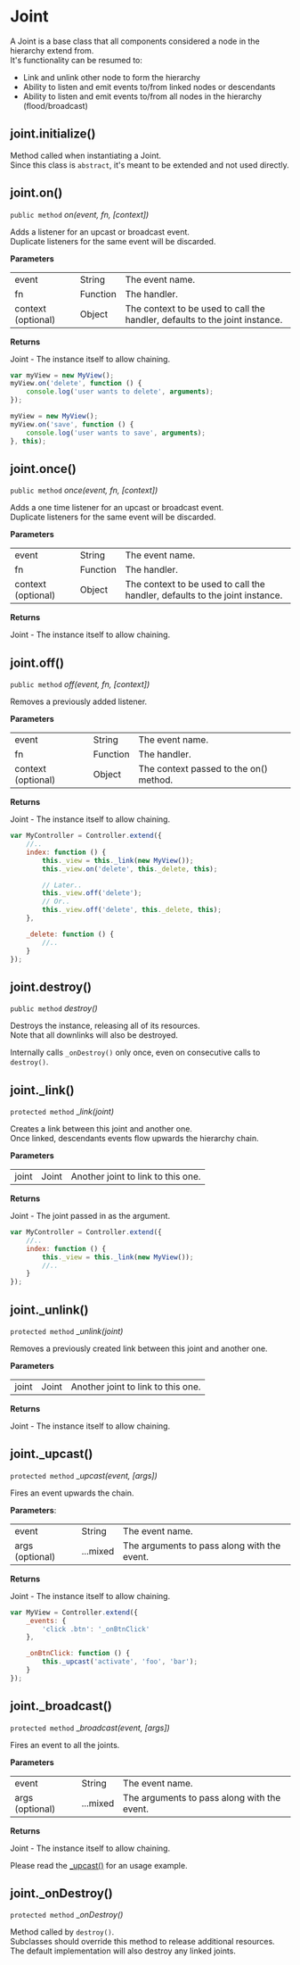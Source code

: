 # Joint

A Joint is a base class that all components considered a node in the hierarchy extend from.   
It's functionality can be resumed to:

- Link and unlink other node to form the hierarchy
- Ability to listen and emit events to/from linked nodes or descendants
- Ability to listen and emit events to/from all nodes in the hierarchy (flood/broadcast)


## joint.initialize()

Method called when instantiating a Joint.   
Since this class is `abstract`, it's meant to be extended and not used directly.


## joint.on()

`public method` _on(event, fn, [context])_

Adds a listener for an upcast or broadcast event.   
Duplicate listeners for the same event will be discarded.

**Parameters**

|                    |          |                                                                             |
| ------------------ | -------- | --------------------------------------------------------------------------- |
| event              | String   | The event name.                                                             |
| fn                 | Function | The handler.                                                                |
| context (optional) | Object   | The context to be used to call the handler, defaults to the joint instance. |

**Returns**

Joint - The instance itself to allow chaining.


```js
var myView = new MyView();
myView.on('delete', function () {
    console.log('user wants to delete', arguments);
});

myView = new MyView();
myView.on('save', function () {
    console.log('user wants to save', arguments);
}, this);
```


## joint.once()

`public method` _once(event, fn, [context])_

Adds a one time listener for an upcast or broadcast event.   
Duplicate listeners for the same event will be discarded.

**Parameters**

|                    |          |                                                                             |
| ------------------ | -------- | --------------------------------------------------------------------------- |
| event              | String   | The event name.                                                             |
| fn                 | Function | The handler.                                                                |
| context (optional) | Object   | The context to be used to call the handler, defaults to the joint instance. |

**Returns**

Joint - The instance itself to allow chaining.


## joint.off()

`public method` _off(event, fn, [context])_

Removes a previously added listener.

**Parameters**

|                    |          |                                        |
| ------------------ | -------- | -------------------------------------- |
| event              | String   | The event name.                        |
| fn                 | Function | The handler.                           |
| context (optional) | Object   | The context passed to the on() method. |

**Returns**

Joint - The instance itself to allow chaining.


```js
var MyController = Controller.extend({
    //..
    index: function () {
        this._view = this._link(new MyView());
        this._view.on('delete', this._delete, this);

        // Later..
        this._view.off('delete');
        // Or..
        this._view.off('delete', this._delete, this);
    },

    _delete: function () {
        //..
    }
});
```


## joint.destroy()

`public method` _destroy()_

Destroys the instance, releasing all of its resources.   
Note that all downlinks will also be destroyed.

Internally calls `_onDestroy()` only once, even on consecutive calls to `destroy()`.


## joint._link()

`protected method` __link(joint)_

Creates a link between this joint and another one.   
Once linked, descendants events flow upwards the hierarchy chain.

**Parameters**

|       |       |                                    |
| ----- | ----- | ---------------------------------- |
| joint | Joint | Another joint to link to this one. |

**Returns**

Joint - The joint passed in as the argument.


```js
var MyController = Controller.extend({
    //..
    index: function () {
        this._view = this._link(new MyView());
        //..
    }
});
```

## joint._unlink()

`protected method` __unlink(joint)_

Removes a previously created link between this joint and another one.

**Parameters**

|       |       |                                    |
| ----- | ----- | ---------------------------------- |
| joint | Joint | Another joint to link to this one. |

**Returns**

Joint - The instance itself to allow chaining.


## joint._upcast()

`protected method` __upcast(event, [args])_

Fires an event upwards the chain.

**Parameters**:

|                 |          |                                             |
| --------------- | -------- | ------------------------------------------- |
| event           | String   | The event name.                             |
| args (optional) | ...mixed | The arguments to pass along with the event. |

**Returns**

Joint - The instance itself to allow chaining.


```js
var MyView = Controller.extend({
    _events: {
        'click .btn': '_onBtnClick'
    },

    _onBtnClick: function () {
        this._upcast('activate', 'foo', 'bar');
    }
});
```


## joint._broadcast()

`protected method` __broadcast(event, [args])_

Fires an event to all the joints.

**Parameters**

|                 |          |                                             |
| --------------- | -------- | ------------------------------------------- |
| event           | String   | The event name.                             |
| args (optional) | ...mixed | The arguments to pass along with the event. |

**Returns**

Joint - The instance itself to allow chaining.

Please read the [_upcast()]() for an usage example.


## joint._onDestroy()

`protected method` __onDestroy()_

Method called by `destroy()`.   
Subclasses should override this method to release additional resources.   
The default implementation will also destroy any linked joints.
